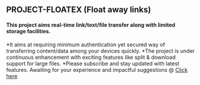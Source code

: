 ## PROJECT-FLOATEX (Float away links)

#### This project aims real-time link/text/file transfer along with limited storage facilities. 
*It aims at requiring minimum authentication yet secured way of transferring content/data among your devices quickly. 
*The project is under continuous enhancement with exciting features like split & download support for large files. 
*Please subscribe and stay updated with latest features. Awaiting for your experience and impactful suggestions @
[Click here](https://links.droplee.com)
